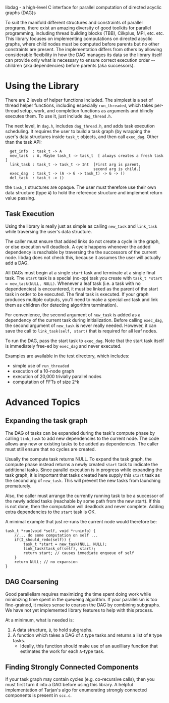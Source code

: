 libdag - a high-level C interface for parallel computation
of directed acyclic graphs (DAG)s

To suit the manifold different structures and constraints of parallel programs,
there exist an amazing diversity of good toolkits for parallel programming,
including thread building blocks (TBB), Cilkplus, MPI, etc. etc.
This library focuses on implementing computations on directed acyclic graphs,
where child nodes must be computed before parents but no other constraints are
present.
The implementation differs from others by allowing considerable
flexibility in how the DAG manages its data so the library itself
can provide only what is necessary to ensure correct execution order
-- children (aka dependencies) before parents (aka successors).


Using the Library
=================

There are 2 levels of helper functions included.  The simplest
is a set of thread helper functions, including especially
`run_threaded`, which takes per-thread setup, work, and completion
functions as arguments and blindly executes them.
To use it, just include `dag_thread.h`.

The next level, in `dag.h`, includes `dag_thread.h`, and
adds task execution scheduling.  It requires the user to build
a task graph (by wrapping the user's data structures inside
`task_t` objects, and then call `exec_dag`.  Other than the task API:

```
  get_info  : task_t -> A
  new_task  : A, Maybe task_t -> task_t  [ always creates a fresh task ]
  link_task : task_t -> task_t -> Int  [First arg is parent,
                                       second arg is child.]
  exec_dag  : task_t -> (A -> G -> task_t) -> G -> ()
  del_task  : task_t -> ()
```

the `task_t` structures are opaque.  The user must therefore use their own
data structure (type `A`) to hold the reference structure and
implement return value passing.

Task Execution
--------------

Using the library is really just as simple as calling
`new_task` and `link_task` while traversing the user's
data structure.

The caller must ensure that added
links do not create a cycle in the graph,
or else execution will deadlock.
A cycle happens whenever the added dependency is
reachable by traversing the the successors of the current node.
libdag does not check this, because it assumes the user
will actually add a DAG.

All DAGs must begin at a single `start` task and terminate
at a single final task.
The `start` task is a special (no-op) task
you create with <code>task_t *start = new_task(NULL, NULL)</code>.
Whenever a leaf task (i.e. a task with no dependencies)
is encountered, it must be linked as
the parent of the start task in order to be executed.
The final task is executed.  If your graph produces multiple
outputs, you'll need to make a special `end` task and link them
as children (for detecting algorithm termination).

For convenience, the second argument of `new_task`
is added as a dependency of the current task during initialization.
Before calling `exec_dag`, the second argument of `new_task`
is never really needed.  However, it can save the call to
`link_task(self, start)` that is required for all leaf nodes.

To run the DAG, pass the start task to `exec_dag`.
Note that the start task itself is immediately
free-ed by `exec_dag` and never executed.

Examples are available in the test directory, which
includes:

* simple use of `run_threaded`
* execution of a 10-node graph
* execution of 20,000 trivially parallel nodes
* computation of FFTs of size 2^k

Advanced Topics
===============

Expanding the task graph
------------------------

The DAG of tasks can be expanded during the task's compute
phase by calling `link_task` to add new dependencies
to the current node.
The code allows any new or existing
tasks to be added as dependencies.
The caller must still ensure that no cycles
are created.

Usually the compute task returns NULL.
To expand the task graph, the compute phase
instead returns a newly created
`start` task to indicate the additional tasks.
Since parallel execution is in progress
while expanding the task graph, it is important that
tasks created here supply this `start` task as the second arg of
`new_task`.  This will prevent the new tasks from
launching prematurely.

Also, the caller must arrange the currently running task
to be a successor of the newly added tasks
(reachable by some path from the new start).
If this is not done, then the computation
will deadlock and never complete.
Adding extra dependencies to the `start` task is OK.

A minimal example that just re-runs the current node would
therefore be:

    task_t *run(void *self, void *runinfo) {
        //... do some computation on self ...
        if(I_should_redo(self)) { 
     	    task_t *start = new_task(NULL, NULL);
            link_task(task_of(self), start);
            return start; // causes immediate enqueue of self
        }	
        return NULL; // no expansion
    }


DAG Coarsening
--------------

Good parallelism requires maximizing the time spent doing work
while minimizing time spent in the queueing algorithm.
If your parallelism is too fine-grained, it makes sense to coarsen
the DAG by combining subgraphs.  We have not yet implemented
library features to help with this process.

At a minimum, what is needed is:

1. A data structure, `B`, to hold subgraphs.
2. A function which takes a DAG of `A` type tasks
   and returns a list of `B` type tasks.
   - Ideally, this function should make use of an auxilliary
     function that estimates the work for each `A`-type task.

Finding Strongly Connected Components
-------------------------------------

If your task graph may contain cycles (e.g. co-recursive calls),
then you must first turn it into a DAG before using this library.
A helpful implementation of Tarjan's algo for
enumerating strongly connected components is present in `scc.c`.
